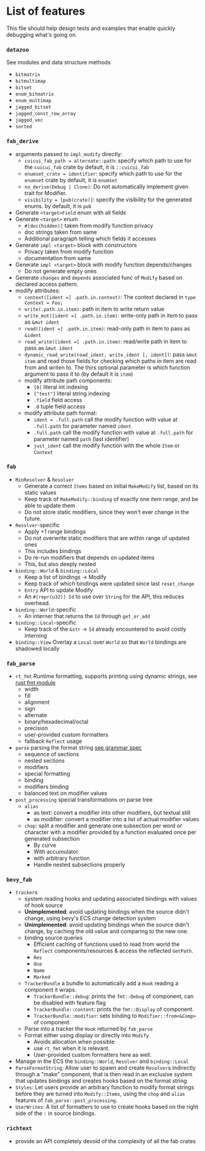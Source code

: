 # List of features

This file should help design tests and examples that enable quickly debugging
what's going on.

### `datazoo`

See modules and data structure methods

- `bitmatrix`
- `bitmultimap`
- `bitset`
- `enum_bitmatrix`
- `enum_multimap`
- `jagged_bitset`
- `jagged_const_row_array`
- `jagged_vec`
- `sorted`

### `fab_derive`

- arguments passed to `impl_modify` directly:
  - `cuicui_fab_path = alternate::path`: specify which path to use for the
    `cuicui_fab` crate by default, it is `::cuicui_fab`
  - `enumset_crate = identifier`: specify which path to use for the `enumset`
    crate by default, it is `enumset`
  - `no_derive(Debug | Clone)`: Do not automatically implement given trait for Modifier.
  - `visibility = [pub(crate)]`: specify the visibility for the generated enums.
    by default, it is `pub`
- Generate `<target>Field` enum with all fields
- Generate `<target>` enum
  - `#[doc(hidden)]` taken from modify function privacy
  - doc strings taken from same
  - Additional paragraph telling which fields it accesses
- Generate `impl <target>` block with constructors 
  - Privacy taken from modify function
  - documentation from same
- Generate `impl <target>` block with modify function depends/changes
  - Do not generate empty ones
- Generate `changes` and `depends` associated func of `Modify` based on declared
  access pattern.
- modify attributes:
  - `context([ident =] .path.in.context)`: The context declared in `type Context = Foo;`
  - `write(.path.in.item)`: path in item to write return value
  - `write_mut([ident =] .path.in.item)`: write-only path in item to pass as `&mut ident`
  - `read([ident =] .path.in.item)`: read-only path in item to pass as `&ident`
  - `read_write([ident =] .path.in.item)`: read/write path in item to pass as `&mut ident`
  - `dynamic_read_write(read_ident, write_ident [, ident])`: pass `&mut item` and read
    those fields for checking which paths in item are read from and writen to.
    The thirs optional parameter is which function argument to pass it to
    (by default it is `item`)
  - modify attribute path components:
    - `[0]` literal int indexing
    - `["test"]` literal string indexing
    - `.field` field access
    - `.0` tuple field access
  - modify attribute path format:
    - `ident = .full.path` call the modify function with value at `.full.path`
      for parameter named `ident`
    - `.full.path` call the modify function with value at `.full.path`
      for parameter named `path` (last identifier)
    - `just_ident` call the modify function with the whole `Item` or `Context`

### `fab`

- `MinResolver` & `Resolver`
  - Generate a correct `Items` based on initial `MakeModify` list, based on its
    static values
  - Keep track of `MakeModify::binding` of exactly one item range, and be able
    to update them
  - Do not store static modifiers, since they won't ever change in the future.
- `Resolver`-specific
  - Apply +1 range bindings
  - Do not overwrite static modifiers that are within range of updated ones
  - This includes bindings
  - Do re-run modifiers that depends on updated items
  - This, but also deeply nested
- `binding::World` & `binding::Local`
  - Keep a list of bindings -> Modify
  - Keep track of which bindings were updated since last `reset_change`
  - `Entry` API to update Modify
  - An `#[repr(u32)] Id` to use over `String` for the API, this reduces overhead.
- `binding::World`-specific
  - An interner that returns the `Id` through `get_or_add`
- `binding::Local`-specific
  - Keep track of the `&str` -> `Id` already encountered to avoid costly interning
- `binding::View`
  Overlay a `Local` over `World` so that `World` bindings are shadowed locally

### `fab_parse`

- `rt_fmt` Runtime formatting, supports printing using dynamic strings, see
  [rust fmt module]
  - width
  - fill
  - alignment
  - sign
  - alternate
  - binary/hexadecimal/octal
  - precision
  - user-provided custom formatters
  - fallback `Reflect` usage
- `parse` parsing the format string [see grammar spec]
  - sequence of sections
  - nested sections
  - modifiers
  - special formatting
  - binding
  - modifiers binding
  - balanced text on modifier values
- `post_processing` special transformations on parse tree
  - `alias`
    - as text: convert a modifier into other modifiers, but textual still
    - as modifier: convert a modifier into a list of actual modifier values
  - `chop`: split a modifier and generate one subsection per word or character
    with a modifier provided by a function evaluated once per generated
    subsection
    - By curve
    - With accumulator
    - with arbitrary function
    - Handle nested subsections properly

### `bevy_fab`

- `tracker`s
  - system reading hooks and updating associated bindings with values of
    hook source
  - **Unimplemented**: avoid updating bindings when the source didn't change,
    using bevy's ECS change detection system
  - **Unimplemented**: avoid updating bindings when the source didn't change,
    by caching the old value and comparing to the new one.
  - binding source queries
    - Efficient caching of functions used to read from world the `Reflect`
      components/resources & access the reflected `GetPath`.
    - `Res`
    - `One`
    - `Name`
    - `Marked`
  - `TrackerBundle` a bundle to automatically add a `Hook` reading a component
    it wraps.
    - `TrackerBundle::debug`: prints the `fmt::Debug` of component,
      can be disabled with feature flag
    - `TrackerBundle::content`: prints the `fmt::Display` of component.
    - `TrackerBundle::modifier`: sets binding to `Modifier::from<&Comp>` of component.
  - Parse into a tracker the `Hook` returned by `fab_parse`
  - Format either using display or directly into `Modify`
    - Avoids allocation when possible
    - use `rt_fmt` when it is relevant.
    - User-provided custom formatters here as well.
- Manage in the ECS the `binding::World`, `Resolver` and `binding::Local`
- `ParseFormatString`: Allow user to spawn and create `Resolver`s indirectly
  through a "make" component, that is then read in an exclusive system that
  updates bindings and creates hooks based on the format string
- `Styles`: Let users provide an arbitrary function to modify format strings
  before they are turned into `Modify::Items`, using the `chop` and `alias`
  features of `fab_parse::post_processing`.
- `UserWrites`: A list of formatters to use to create hooks based on the right
  side of the `:` in source bindings.

### `richtext`

- provide an API completely devoid of the complexity of all the fab crates


[rust fmt module]: https://doc.rust-lang.org/stable/std/fmt/index.html
[see grammar spec]: https://github.com/nicopap/cuicui/blob/main/design_doc/richtext/informal_grammar.md
